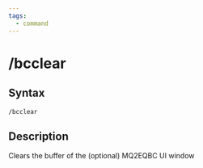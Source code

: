 ```yaml
---
tags:
  - command
---
```


# /bcclear

## Syntax

<!--cmd-syntax-start-->
```eqcommand
/bcclear
```
<!--cmd-syntax-end-->

## Description

<!--cmd-desc-start-->
Clears the buffer of the (optional) MQ2EQBC UI window
<!--cmd-desc-end-->